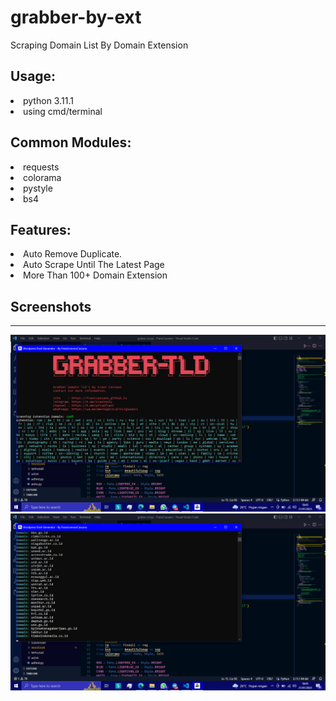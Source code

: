 # grabber-by-ext
Scraping Domain List By Domain Extension

## Usage:
<li>python 3.11.1</li>
<li>using cmd/terminal</li>

## Common Modules:
<li>requests</li>
<li>colorama</li>
<li>pystyle</li>
<li>bs4</li>

## Features:
<li>Auto Remove Duplicate.</li>
<li>Auto Scrape Until The Latest Page</li>
<li>More Than 100+ Domain Extension</li>

## Screenshots
---
![Screenshot](https://raw.githubusercontent.com/franzcassano/grabber-by-ext/main/Screenshot%20(25).png)
![Screenshot](https://raw.githubusercontent.com/franzcassano/grabber-by-ext/main/Screenshot%20(26).png)
